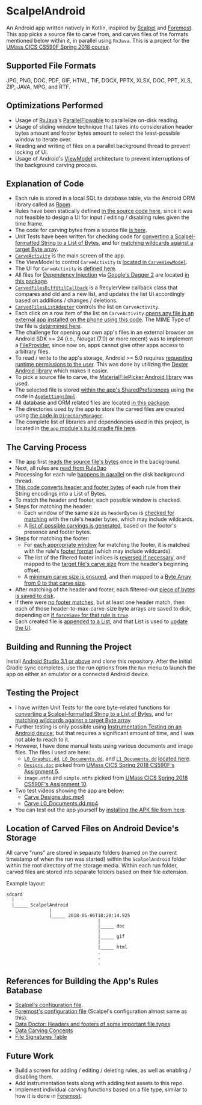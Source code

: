# ScalpelAndroid

An Android app written natively in Kotlin, inspired by [Scalpel](https://github.com/sleuthkit/scalpel/) and [Foremost](http://foremost.sourceforge.net/). This app picks a source file to carve from, and carves files of the formats mentioned below within it, in parallel using `RxJava`. This is a project for the [UMass CICS CS590F Spring 2018 course](http://people.cs.umass.edu/~liberato/courses/2018-spring-compsci365+590f/).

## Supported File Formats
JPG, PNG, DOC, PDF, GIF, HTML, TIF, DOCX, PPTX, XLSX, DOC, PPT, XLS, ZIP, JAVA, MPG, and RTF.

## Optimizations Performed
* Usage of [RxJava](https://github.com/ReactiveX/RxJava)'s
[ParallelFlowable](https://github.com/ReactiveX/RxJava/wiki/Parallel-flows)
to parallelize on-disk reading.
* Usage of sliding window technique that takes into consideration header bytes amount and footer bytes amount to select the least-possible window to iterate over.
* Reading and writing of files on a parallel background thread to prevent locking of UI.
* Usage of Android's [ViewModel](https://developer.android.com/topic/libraries/architecture/viewmodel) architecture to prevent interruptions of the background carving process.

## Explanation of Code
* Each rule is stored in a local SQLite database table, via the Android ORM library called as
[Room](https://developer.android.com/topic/libraries/architecture/room).
* Rules have been statically defined [in the source code here](app/src/main/java/com/daksh/scalpelandroid/storage/room/dao/RuleDao.kt#L32), since it was not feasible to design a UI for input / editing / disabling rules given the time frame.
* The code for carving bytes from a source file [is here](app/src/main/java/com/daksh/scalpelandroid/screens/carve/CarveViewModel.kt#L65).
* Unit Tests have been written for checking code for [converting a Scalpel-formatted String to a List of Bytes](app/src/test/java/com/daksh/scalpelandroid/extensions/StringToScalpelBytesTest.kt#L8), and for [matching wildcards against a target Byte array](app/src/test/java/com/daksh/scalpelandroid/extensions/MatchWildCardTest.kt#L8).
* [`CarveActivity`](app/src/main/java/com/daksh/scalpelandroid/screens/carve/CarveActivity.kt) is the main screen of the app.
* The ViewModel to control `CarveActivity` is [located in `CarveViewModel`](app/src/main/java/com/daksh/scalpelandroid/screens/carve/CarveViewModel.kt).
* The UI for `CarveActivity` is [defined here](app/src/main/res/layout/carve_activity.xml).
* All files for [Dependency Injection](https://en.wikipedia.org/wiki/Dependency_injection) via [Google's Dagger 2](https://github.com/google/dagger) are located [in this package](app/src/main/java/com/daksh/scalpelandroid/inject).
* [`CarvedFilesDiffUtilCallback`](app/src/main/java/com/daksh/scalpelandroid/screens/carve/CarvedFilesDiffUtilCallback.kt) is a RecylerView callback class that compares and old and a new list, and updates the list UI accordingly based on additions / changes / deletions.
* [`CarvedFilesListAdapter`](app/src/main/java/com/daksh/scalpelandroid/screens/carve/CarvedFilesListAdapter.kt) controls the list on `CarveActivity`.
* Each click on a row item of the list on `CarveActivity` [opens any file in an external app installed on the phone using this code](app/src/main/java/com/daksh/scalpelandroid/storage/FileOpener.kt#L13). The MIME Type of the file is [determined here](app/src/main/java/com/daksh/scalpelandroid/storage/FileOpener.kt#L26).
* The challenge for opening our own app's files in an external browser on Android SDK >= 24 (i.e., Nougat (7.0) or more recent) was to implement a [FileProvider](https://developer.android.com/reference/android/support/v4/content/FileProvider), since now on, apps cannot give other apps access to arbitrary files.
* To read / write to the app's storage, Android >= 5.0 requires [requesting runtime permissions to the user](https://developer.android.com/training/permissions/requesting). This was done by utilizing the [Dexter Android library](https://github.com/Karumi/Dexter) which makes it easier.
* To pick a source file to carve, the [MaterialFilePicker Android library](https://github.com/nbsp-team/MaterialFilePicker) was used.
* The selected file is stored [within the app's SharedPreferences](https://developer.android.com/reference/android/content/SharedPreferences) using the code in [`AppSettingsImpl`](app/src/main/java/com/daksh/scalpelandroid/storage/prefs/AppSettingsImpl.kt).
* All database and ORM related files are located [in this package](app/src/main/java/com/daksh/scalpelandroid/storage/room).
* The directories used by the app to store the carved files are created using [the code in `DirectoryManager`](app/src/main/java/com/daksh/scalpelandroid/storage/DirectoryManager.kt).
* The complete list of libraries and dependencies used in this project, is located in [the `app` module's build.gradle file here](app/build.gradle#L55).

## The Carving Process
  * The app first [reads the source file's bytes](app/src/main/java/com/daksh/scalpelandroid/screens/carve/CarveViewModel.kt#L245) once in the background.
  * Next, all rules are [read from RuleDao](app/src/main/java/com/daksh/scalpelandroid/screens/carve/CarveViewModel.kt#L84)
  * Processing for each rule [happens in parallel](app/src/main/java/com/daksh/scalpelandroid/screens/carve/CarveViewModel.kt#L89) on the disk background thread.
  * [This code converts header and footer bytes](app/src/main/java/com/daksh/scalpelandroid/extensions/StringExtensions.kt#L3) of each rule from their String encodings into a List of Bytes.
  * To match the header and footer, each possible window is checked.
  * Steps for matching the header:
    * Each window of the same size as `headerBytes` is [checked for matching](app/src/main/java/com/daksh/scalpelandroid/screens/carve/CarveViewModel.kt#L106) with the rule's header bytes, which may include wildcards.
    * A [list of possible carvings is generated](app/src/main/java/com/daksh/scalpelandroid/screens/carve/CarveViewModel.kt#L115), based on the footer's presence and footer bytes.
  * Steps for matching the footer:
    * For [each appropriate window](app/src/main/java/com/daksh/scalpelandroid/screens/carve/CarveViewModel.kt#L142) for matching the footer, it is matched with the rule's [footer format](app/src/main/java/com/daksh/scalpelandroid/screens/carve/CarveViewModel.kt#L145) (which may include wildcards).
    * The list of the filtered footer indices is [reversed if necessary](app/src/main/java/com/daksh/scalpelandroid/screens/carve/CarveViewModel.kt#L151), and mapped to the [target file's carve size](app/src/main/java/com/daksh/scalpelandroid/screens/carve/CarveViewModel.kt#L157) from the header's beginning offset.
    * A [minimum carve size is ensured](app/src/main/java/com/daksh/scalpelandroid/screens/carve/CarveViewModel.kt#L168), and then mapped to a [Byte Array from 0 to that carve size](app/src/main/java/com/daksh/scalpelandroid/screens/carve/CarveViewModel.kt#L173).
  * After matching of the header and footer, each filtered-out [piece of bytes is saved to disk](app/src/main/java/com/daksh/scalpelandroid/screens/carve/CarveViewModel.kt#L178).
  * If there were [no footer matches](app/src/main/java/com/daksh/scalpelandroid/screens/carve/CarveViewModel.kt#L185), but at least one header match, then each of those header-to-max-carve-size byte arrays are saved to disk, depending on [if `forceSave` for that rule is `true`](app/src/main/java/com/daksh/scalpelandroid/screens/carve/CarveViewModel.kt#L186).
  * Each created file is [appended to a List](app/src/main/java/com/daksh/scalpelandroid/screens/carve/CarveViewModel.kt#L211), and that List is used to [update the UI](app/src/main/java/com/daksh/scalpelandroid/screens/carve/CarveViewModel.kt#L212).
  
## Building and Running the Project
Install [Android Studio 3.1 or above](https://developer.android.com/studio/) and clone this repository. After the initial Gradle sync completes, use the run options from the `Run` menu to launch the app on either an emulator or a connected Android device.

## Testing the Project
* I have written Unit Tests for the core byte-related functions for [converting a Scalpel-formatted String to a List of Bytes](app/src/test/java/com/daksh/scalpelandroid/extensions/StringToScalpelBytesTest.kt#L8), and for [matching wildcards against a target Byte array](app/src/test/java/com/daksh/scalpelandroid/extensions/MatchWildCardTest.kt#L8)
* Further testing is only possible using [Instrumentation Testing on an Android device](https://developer.android.com/training/testing/unit-testing/instrumented-unit-tests); but that requires a significant amount of time, and I was not able to reach to it.
* However, I have done manual tests using various documents and image files. The files I used are here:
  * [`L0_Graphic.dd`](https://www.cfreds.nist.gov/FileCarving/Images/L0_Graphic.dd.bz2), [`L0_Documents.dd`](https://www.cfreds.nist.gov/FileCarving/Images/L0_Documents.dd.bz2), and [`L1_Documents.dd`](https://www.cfreds.nist.gov/FileCarving/Images/L1_Documents.dd.bz2) [located here](https://www.cfreds.nist.gov/FileCarving/index.html).
  * [`Designs.doc`](http://people.cs.umass.edu/~liberato/courses/2018-spring-compsci365+590f/files/Designs.doc) picked from [UMass CICS Spring 2018 CS590F's Assignment 5](http://people.cs.umass.edu/~liberato/courses/2018-spring-compsci365+590f/assignments/05-jpeg-and-exif/).
  * `image.ntfs` and `simple.ntfs` picked from [UMass CICS Spring 2018 CS590F's Assignment 10](http://people.cs.umass.edu/~liberato/courses/2018-spring-compsci365+590f/assignments/10-istat-ntfs/).
* Two test videos showing the app are below:
  * [Carve Designs.doc.mp4](https://drive.google.com/file/d/1nXAzAJSJCJAPQw5OQtc6rMII3awScH-6/view?usp=sharing)
  * [Carve L0_Documents.dd.mp4](https://drive.google.com/file/d/1OZzhoRzMlJJslc7eQ6W4D2A0LiRRWCIw/view?usp=sharing)
* You can test out the app yourself by [installing the APK file from here](https://github.com/dakshj/ScalpelAndroid/releases/tag/1.0).

## Location of Carved Files on Android Device's Storage
All carve "runs" are stored in separate folders (named on the current timestamp of when the run was started) within the `ScalpelAndroid` folder within the root directory of the storage media. Within each run folder, carved files are stored into separate folders based on their file extension.

Example layout:
```
sdcard
  |
  |_____ ScalpelAndroid
                |
                |_____ 2018-05-06T18:28:14.925
                                  |
                                  |_____ doc
                                  |
                                  |_____ gif
                                  |
                                  |_____ html
                                  .
                                  .
                                  .
```

## References for Building the App's Rules Batabase
* [Scalpel's configuration file](https://github.com/sleuthkit/scalpel/blob/master/scalpel.conf).
* [Foremost's configuration file](http://foremost.sourceforge.net/pkg/foremost-1.5.7.tar.gz) (Scalpel's configuration almost same as this).
* [Data Doctor: Headers and footers of some important file types](http://www.datadoctor.biz/data_recovery_programming_book_chapter14-page2.html)
* [Data Carving Concepts](https://www.sans.org/reading-room/whitepapers/forensics/data-carving-concepts-32969)
* [File Signatures Table](https://www.garykessler.net/library/file_sigs.html)

## Future Work
* Build a screen for adding / editing / deleting rules, as well as enabling / disabling them.
* Add instrumentation tests along with adding test assets to this repo.
* Implement individual carving functions based on a file type, similar to how it is done in [Foremost](http://foremost.sourceforge.net/).
